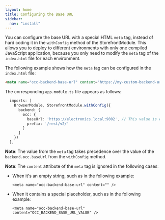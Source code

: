 ```yaml
---
layout: home
title: Configuring the Base URL
sidebar: 
  nav: "install"
---
```


You can configure the base URL with a special HTML `meta` tag, instead of hard coding it in the `withConfig` method of the StorefrontModule. This allows you to deploy to different environments with only one compiled JavaScript application, because you only need to modify the `meta` tag of the `index.html` file for each environment.

The following example shows how the `meta` tag can be configured in the `index.html` file:

```html
<meta name="occ-backend-base-url" content="https://my-custom-backend-url:8080" />
```

The corresponding `app.module.ts` file appears as follows:

```typescript
  imports: [
    BrowserModule, StorefrontModule.withConfig({
      backend: {
        occ: {
          baseUrl: 'https://electronics.local:9002', // This value is overridden by the value from the meta tag.
          prefix: '/rest/v2/'
        }
      }
    })
  ],
```

**Note**: The value from the `meta` tag takes precedence over the value of the `backend.occ.baseUrl` from the `withConfig` method.

**Note**: The `content` attribute of the `meta` tag is ignored in the following cases:

* When it's an empty string, such as in the following example:

  ```
  <meta name="occ-backend-base-url" content="" />
  ```
* When it contains a special placeholder, such as in the following example:

  ```
  <meta name="occ-backend-base-url" content="OCC_BACKEND_BASE_URL_VALUE" />
  ```

